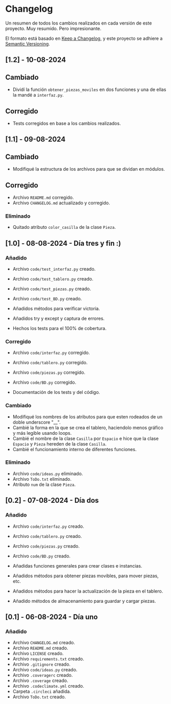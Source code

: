 # Changelog

Un resumen de todos los cambios realizados en cada versión de este proyecto.
Muy resumido. Pero impresionante.

El formato está basado en [Keep a Changelog](https://keepachangelog.com/en/1.1.0/),
y este proyecto se adhiere a [Semantic Versioning](https://semver.org/spec/v2.0.0.html).

## [1.2] - 10-08-2024

## Cambiado

- Dividí la función `obtener_piezas_moviles` en dos funciones y una de ellas la mandé a `interfaz.py`.

## Corregido

- Tests corregidos en base a los cambios realizados.

## [1.1] - 09-08-2024

## Cambiado

- Modifiqué la estructura de los archivos para que se dividan en módulos.

## Corregido

- Archivo `README.md` corregido.
- Archivo `CHANGELOG.md` actualizado y corregido.

### Eliminado

- Quitado atributo `color_casilla` de la clase `Pieza`.

## [1.0] - 08-08-2024 - Día tres y fin :)

### Añadido

- Archivo `code/test_interfaz.py` creado.
- Archivo `code/test_tablero.py` creado.
- Archivo `code/test_piezas.py` creado.
- Archivo `code/test_BD.py` creado.

- Añadidos métodos para verificar victoria.
- Añadidos try y except y captura de errores.
- Hechos los tests para el 100% de cobertura.

### Corregido

- Archivo `code/interfaz.py` corregido.
- Archivo `code/tablero.py` corregido.
- Archivo `code/piezas.py` corregido.
- Archivo `code/BD.py` corregido.

- Documentación de los tests y del código.

### Cambiado

- Modifiqué los nombres de los atributos para que esten rodeados de un doble underscore "__".
- Cambié la forma en la que se crea el tablero, haciendolo menos gráfico y
  más legible usando loops.
- Cambié el nombre de la clase `Casilla` por `Espacio` e hice que la clase
  `Espacio` y `Pieza` hereden de la clase `Casilla`.
- Cambié el funcionamiento interno de diferentes funciones.

### Eliminado

- Archivo `code/ideas.py` eliminado.
- Archivo `ToDo.txt` eliminado.
- Atributo `num` de la clase `Pieza`.

## [0.2] - 07-08-2024 - Día dos

### Añadido

- Archivo `code/interfaz.py` creado.
- Archivo `code/tablero.py` creado.
- Archivo `code/piezas.py` creado.
- Archivo `code/BD.py` creado.

- Añadidas funciones generales para crear clases e instancias.
- Añadidos métodos para obtener piezas movibles, para mover piezas, etc.
- Añadidos métodos para hacer la actualización de la pieza en el tablero.
- Añadido métodos de almacenamiento para guardar y cargar piezas.

## [0.1] - 06-08-2024 - Día uno

### Añadido

- Archivo `CHANGELOG.md` creado.
- Archivo `README.md` creado.
- Archivo `LICENSE` creado.
- Archivo `requirements.txt` creado.
- Archivo `.gitignore` creado.
- Archivo `code/ideas.py` creado.
- Archivo `.coveragerc` creado.
- Archivo `.coverage` creado.
- Archivo `.codeclimate.yml` creado.
- Carpeta `.circleci` añadida.
- Archivo `ToDo.txt` creado.